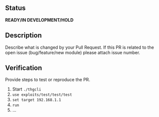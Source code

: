 ## Status
**READY/IN DEVELOPMENT/HOLD**

## Description
Describe what is changed by your Pull Request. If this PR is related to the open issue (bug/feature/new module) please attach issue number.

## Verification
Provide steps to test or reproduce the PR.
 1. Start `./thgcli`
 2. `use exploits/test/test/test`
 3. `set target 192.168.1.1`
 4. `run`
 5. ...
